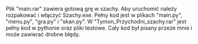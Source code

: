 Plik "main.rar" zawiera gotową grę w szachy. Aby uruchomić należy rozpakować i włączyć Szachy.exe. Pełny kod jest w plikach "main.py", "menu.py", "gra.py" i "skan.py".
W "Tymon_Przychodni_szachy.rar" jest pełny kod w pythonie oraz pliki testowe.
Cały kod był pisany przeze mnie i może zawierać drobne błędy.
